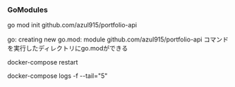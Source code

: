 ### GoModules

go mod init github.com/azul915/portfolio-api

go: creating new go.mod: module github.com/azul915/portfolio-api
コマンドを実行したディレクトリにgo.modができる

docker-compose restart

docker-compose logs -f --tail="5"
